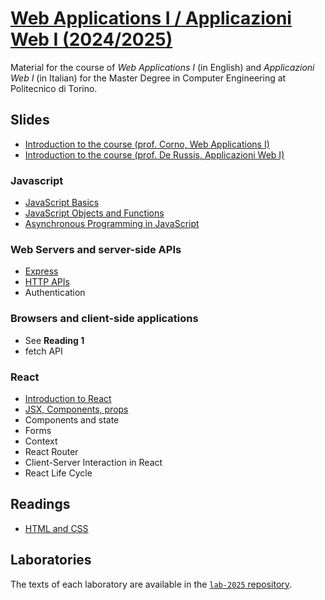# [Web Applications I / Applicazioni Web I (2024/2025)](https://github.com/polito-webapp1)

Material for the course of _Web Applications I_ (in English) and _Applicazioni Web I_ (in Italian) for the Master Degree in Computer Engineering at Politecnico di Torino.

## Slides

- [Introduction to the course (prof. Corno, Web Applications I)](./slide/00-intro-2025-WA1.pdf)
- [Introduction to the course (prof. De Russis, Applicazioni Web I)](./slide/00-intro-2025-AW1.pdf)

### Javascript

- [JavaScript Basics](./slide/1-01-javascript-basics.pdf)
- [JavaScript Objects and Functions](./slide/1-02-javascript-objects-functions.pdf)
- [Asynchronous Programming in JavaScript](./slide/1-03-javascript-async-programming.pdf)


### Web Servers and server-side APIs
- [Express](./slide/2-01-Express.pdf)
- [HTTP APIs](./slide/2-02-API.pdf)
- Authentication


### Browsers and client-side applications
- See **Reading 1**
- fetch API


### React
- [Introduction to React](./slide/4-01-React-intro.pdf)
- [JSX, Components, props](./slide/4-02-Elements-and-JSX.pdf)
- Components and state
- Forms
- Context
- React Router
- Client-Server Interaction in React
- React Life Cycle

## Readings

- [HTML and CSS](./readings/3-0-reading-html-css.pdf)


## Laboratories
The texts of each laboratory are available in the [`lab-2025` repository](https://github.com/polito-webapp1/lab-2025).

